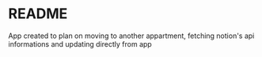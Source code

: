 # README

App created to plan on moving to another appartment, fetching notion's api informations and updating directly from app
